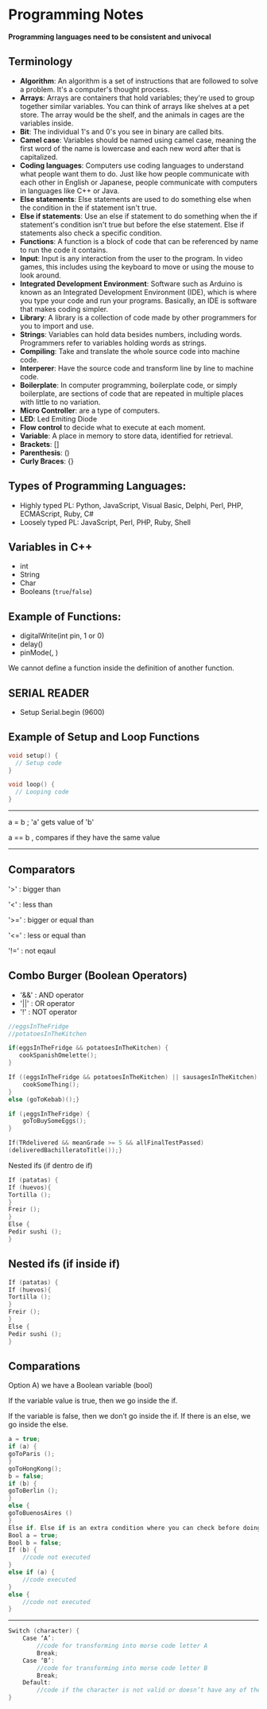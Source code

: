 # Programming Notes

**Programming languages need to be consistent and univocal**


## Terminology
- **Algorithm**: An algorithm is a set of instructions that are followed to solve a problem. It's a computer's thought process.
- **Arrays**: Arrays are containers that hold variables; they're used to group together similar variables. You can think of arrays like shelves at a pet store. The array would be the shelf, and the animals in cages are the variables inside.
- **Bit**: The individual 1's and 0's you see in binary are called bits.
- **Camel case**: Variables should be named using camel case, meaning the first word of the name is lowercase and each new word after that is capitalized.
- **Coding languages**: Computers use coding languages to understand what people want them to do. Just like how people communicate with each other in English or Japanese, people communicate with computers in languages like C++ or Java.
- **Else statements**: Else statements are used to do something else when the condition in the if statement isn't true.
- **Else if statements**: Use an else if statement to do something when the if statement's condition isn't true but before the else statement. Else if statements also check a specific condition.
- **Functions**: A function is a block of code that can be referenced by name to run the code it contains.
- **Input**: Input is any interaction from the user to the program. In video games, this includes using the keyboard to move or using the mouse to look around.
- **Integrated Development Environment**: Software such as Arduino is known as an Integrated Development Environment (IDE), which is where you type your code and run your programs. Basically, an IDE is software that makes coding simpler.
- **Library**: A library is a collection of code made by other programmers for you to import and use.
- **Strings**: Variables can hold data besides numbers, including words. Programmers refer to variables holding words as strings.
- **Compiling**: Take and translate the whole source code into machine code.
- **Interperer**: Have the source code and transform line by line to machine code.
- **Boilerplate**: In computer programming, boilerplate code, or simply boilerplate, are sections of code that are repeated in multiple places with little to no variation.
- **Micro Controller**: are a type of computers.
- **LED**: Led Emiting Diode
- **Flow control** to decide what to execute at each moment.
- **Variable**: A place in memory to store data, identified for retrieval.
- **Brackets**: []
- **Parenthesis**: ()
- **Curly Braces**: {}


## Types of Programming Languages:
  - Highly typed PL: Python, JavaScript, Visual Basic, Delphi, Perl, PHP, ECMAScript, Ruby, C#
  - Loosely typed PL: JavaScript, Perl, PHP, Ruby, Shell


## Variables in C++
  - int
  - String
  - Char
  - Booleans (`true`/`false`)


## Example of Functions:
- digitalWrite(int pin, 1 or 0)
- delay()
- pinMode(<pin>, <mode>)

We cannot define a function inside the definition of another function.


## SERIAL READER
-	Setup
Serial.begin (9600)


## Example of Setup and Loop Functions
```C++
void setup() {
  // Setup code
}

void loop() {
  // Looping code
}
```

--------------------------------------------------

a = b ; 'a' gets value of 'b'

a == b , compares if they have the same value

--------------------------------------------------

## Comparators
'>' : bigger than

'<' : less than
  
'>=' : bigger or equal than

'<=' : less or equal than

'!='  : not eqaul

## Combo Burger (Boolean Operators)
- '&&' : AND operator
- '||' : OR operator
- '!' : NOT operator


```c++
//eggsInTheFridge
//potatoesInTheKitchen

if(eggsInTheFridge && potatoesInTheKitchen) {
   cookSpanishOmelette();
}
```

```c++
If ((eggsInTheFridge && potatoesInTheKitchen) || sausagesInTheKitchen) {
    cookSomeThing();
}
else (goToKebab)();}
```
```c++
if (¡eggsInTheFridge) {
    goToBuySomeEggs();
}
```
```c++
If(TRdelivered && meanGrade >= 5 && allFinalTestPassed)
(deliveredBachilleratoTitle());}
```

Nested ifs (if dentro de if)  
```C++
If (patatas) {
If (huevos){
Tortilla ();
}
Freir ();
}
Else {
Pedir sushi ();
}
```


## Nested ifs (if inside if)  
```C++
If (patatas) {
If (huevos){
Tortilla ();
}
Freir ();
}
Else {
Pedir sushi ();
}
```


## Comparations

Option A) we have a Boolean variable (bool)

If the variable value is true, then we go inside the if.

If the variable is false, then we don’t go inside the if. If there is an else, we go inside the else.


```C++
a = true;
if (a) {
goToParis ();
}
goToHongKong();
b = false;
if (b) {
goToBerlin ();
}
else {
goToBuenosAires () 
}
Else if. Else if is an extra condition where you can check before doing something else.
Bool a = true;
Bool b = false;
If (b) {
	//code not executed
}
else if (a) {
	//code executed 
}
else {
	//code not executed
}
```

----------------------------------------------------  

```C++
Switch (character) {
	Case ‘A’:
		//code for transforming into morse code letter A
		Break;
	Case ‘B’:
		//code for transforming into morse code letter B
		Break;
	Default:
		//code if the character is not valid or doesn’t have any of the declared values.
}
```

